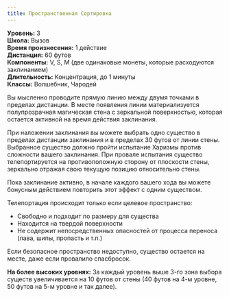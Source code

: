 ```yaml
---
title: Пространственная Сортировка
---
```


**Уровень:** 3  
**Школа:** Вызов  
**Время произнесения:** 1 действие  
**Дистанция:** 60 футов  
**Компоненты:** V, S, M (две одинаковые монеты, которые расходуются заклинанием)  
**Длительность:** Концентрация, до 1 минуты  
**Классы:** Волшебник, Чародей

Вы мысленно проводите прямую линию между двумя точками в пределах дистанции. В месте появления линии материализуется полупрозрачная магическая стена с зеркальной поверхностью, которая остается активной на время действия заклинания.

При наложении заклинания вы можете выбрать одно существо в пределах дистанции заклинания и в пределах 30 футов от линии стены. Выбранное существо должно пройти испытание Харизмы против сложности вашего заклинания. При провале испытания существо телепортируется на противоположную сторону от плоскости стены, зеркально отражая свою текущую позицию относительно стены.

Пока заклинание активно, в начале каждого вашего хода вы можете бонусным действием повторить этот эффект с одним существом.

Телепортация происходит только если целевое пространство:
- Свободно и подходит по размеру для существа
- Находится на твердой поверхности
- Не содержит непосредственных опасностей от процесса переноса (лава, шипы, пропасть и т.п.)

Если безопасное пространство недоступно, существо остается на месте, даже если провалило спасбросок.

**На более высоких уровнях:** За каждый уровень выше 3-го зона выбора существ увеличивается на 10 футов от стены (40 футов на 4-м уровне, 50 футов на 5-м уровне и так далее).
